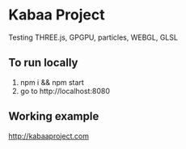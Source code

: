 # Kabaa Project
Testing THREE.js, GPGPU, particles, WEBGL, GLSL

## To run locally
1) npm i && npm start
2) go to http://localhost:8080

## Working example
http://kabaaproject.com
